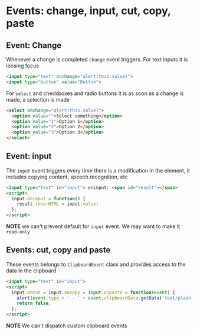 # Events: change, input, cut, copy, paste

## Event: Change
Whenever a change is completed `change` event triggers. For text inputs it is loosing focus
```html
<input type="text" onchange="alert(this.value)">
<input type="button" value="Button">
```
For `select` and checkboxes and radio buttons it is as soon as a change is made, a selection is made
```html
<select onchange="alert(this.value)">
  <option value="">Select something</option>
  <option value="1">Option 1</option>
  <option value="2">Option 2</option>
  <option value="3">Option 3</option>
</select>
```

## Event: input
The `input` event triggers every time there is a modification in the element, it includes copying content, speech recognition, etc

```html
<input type="text" id="input"> oninput: <span id="result"></span>
<script>
  input.oninput = function() {
    result.innerHTML = input.value;
  };
</script>
```

**NOTE** we can't prevent default for `input` event. We may want to make it `read-only`

## Events: cut, copy and paste
These events belongs to `ClipboardEvent` class and provides access to the data in the clipboard
```html
<input type="text" id="input">
<script>
  input.oncut = input.oncopy = input.onpaste = function(event) {
    alert(event.type + ' - ' + event.clipboardData.getData('text/plain'));
    return false;
  };
</script>
```
**NOTE** We can't dispatch custom clipboard events
